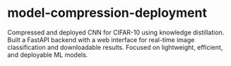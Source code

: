 # model-compression-deployment
Compressed and deployed CNN for CIFAR-10 using knowledge distillation. Built a FastAPI backend with a web interface for real-time image classification and downloadable results. Focused on lightweight, efficient, and deployable ML models.
